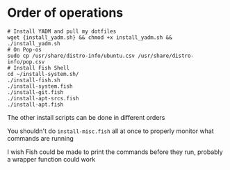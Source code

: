 # Order of operations

```
# Install YADM and pull my dotfiles
wget {install_yadm.sh} && chmod +x install_yadm.sh && ./install_yadm.sh
# On Pop-os
sudo cp /usr/share/distro-info/ubuntu.csv /usr/share/distro-info/pop.csv
# Install Fish Shell
cd ~/install-system.sh/
./install-fish.sh
./install-system.fish
./install-git.fish
./install-apt-srcs.fish
./install-apt.fish
```

The other install scripts can be done in different orders

You shouldn't do `install-misc.fish` all at once to properly monitor what commands are running

I wish Fish could be made to print the commands before they run, probably a wrapper function could work
